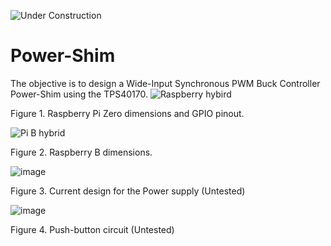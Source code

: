 ![Under Construction](https://user-images.githubusercontent.com/90804577/235811089-80b9bb64-8190-4145-b768-4a4fa93bdb05.png)


# Power-Shim
The objective is to design a Wide-Input Synchronous PWM Buck Controller Power-Shim using the TPS40170.
![Raspberry hybird](https://user-images.githubusercontent.com/90804577/235952550-227ee0e8-5e73-457b-b64e-22fbbf79185c.png)

Figure 1. Raspberry Pi Zero dimensions and GPIO pinout.

![Pi B hybrid](https://user-images.githubusercontent.com/90804577/236075554-a4f3fe66-1d6d-4c46-8c29-9251df177095.png)

Figure 2. Raspberry B dimensions.

![image](https://github.com/DeadHandConspiracy/Power-Shim/assets/90804577/4d34fd3c-b591-4510-ad9e-81dffb30fc43)

Figure 3. Current design for the Power supply (Untested) 

![image](https://github.com/DeadHandConspiracy/Power-Shim/assets/90804577/f95516f2-8041-43f9-bb17-4d6405364334)

Figure 4. Push-button circuit (Untested)
